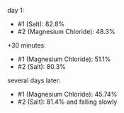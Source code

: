 day 1:
- #1 (Salt): 82.8%
- #2 (Magnesium Chloride): 48.3%

+30 minutes:
- #1 (Magnesium Chloride): 51.1%
- #2 (Salt): 80.3%

several days later:
- #1 (Magnesium Chloride): 45.74%
- #2 (Salt): 81.4% and falling slowly

